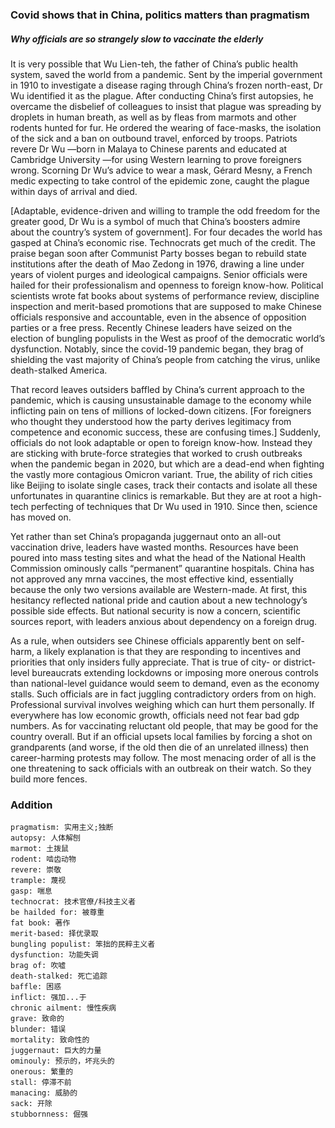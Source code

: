 ### Covid shows that in China, politics matters than pragmatism

##### Why officials are so strangely slow to vaccinate the elderly

It is very possible that Wu Lien-teh, the father of China’s public health system, saved the world from a pandemic. Sent by the imperial government in 1910 to investigate a disease raging through China’s frozen north-east, Dr Wu identified it as the plague. After conducting China’s first autopsies, he overcame the disbelief of colleagues to insist that plague was spreading by droplets in human breath, as well as by fleas from marmots and other rodents hunted for fur. He ordered the wearing of face-masks, the isolation of the sick and a ban on outbound travel, enforced by troops. Patriots revere Dr Wu —born in Malaya to Chinese parents and educated at Cambridge University —for using Western learning to prove foreigners wrong. Scorning Dr Wu’s advice to wear a mask, Gérard Mesny, a French medic expecting to take control of the epidemic zone, caught the plague within days of arrival and died.



[Adaptable, evidence-driven and willing to trample the odd freedom for the greater good, Dr Wu is a symbol of much that China’s boosters admire about the country’s system of government]. For four decades the world has gasped at China’s economic rise. Technocrats get much of the credit. The praise began soon after Communist Party bosses began to rebuild state institutions after the death of Mao Zedong in 1976, drawing a line under years of violent purges and ideological campaigns. Senior officials were hailed for their professionalism and openness to foreign know-how. Political scientists wrote fat books about systems of performance review, discipline inspection and merit-based promotions that are supposed to make Chinese officials responsive and accountable, even in the absence of opposition parties or a free press. Recently Chinese leaders have seized on the election of bungling populists in the West as proof of the democratic world’s dysfunction. Notably, since the covid-19 pandemic began, they brag of shielding the vast majority of China’s people from catching the virus, unlike death-stalked America.



That record leaves outsiders baffled by China’s current approach to the pandemic, which is causing unsustainable damage to the economy while inflicting pain on tens of millions of locked-down citizens. [For foreigners who thought they understood how the party derives legitimacy from competence and economic success, these are confusing times.] Suddenly, officials do not look adaptable or open to foreign know-how. Instead they are sticking with brute-force strategies that worked to crush outbreaks when the pandemic began in 2020, but which are a dead-end when fighting the vastly more contagious Omicron variant. True, the ability of rich cities like Beijing to isolate single cases, track their contacts and isolate all these unfortunates in quarantine clinics is remarkable. But they are at root a high-tech perfecting of techniques that Dr Wu used in 1910. Since then, science has moved on.



Yet rather than set China’s propaganda juggernaut onto an all-out vaccination drive, leaders have wasted months. Resources have been poured into mass testing sites and what the head of the National Health Commission ominously calls “permanent” quarantine hospitals. China has not approved any mrna vaccines, the most effective kind, essentially because the only two versions available are Western-made. At first, this hesitancy reflected national pride and caution about a new technology’s possible side effects. But national security is now a concern, scientific sources report, with leaders anxious about dependency on a foreign drug.



As a rule, when outsiders see Chinese officials apparently bent on self-harm, a likely explanation is that they are responding to incentives and priorities that only insiders fully appreciate. That is true of city- or district-level bureaucrats extending lockdowns or imposing more onerous controls than national-level guidance would seem to demand, even as the economy stalls. Such officials are in fact juggling contradictory orders from on high. Professional survival involves weighing which can hurt them personally. If everywhere has low economic growth, officials need not fear bad gdp numbers. As for vaccinating reluctant old people, that may be good for the country overall. But if an official upsets local families by forcing a shot on grandparents (and worse, if the old then die of an unrelated illness) then career-harming protests may follow. The most menacing order of all is the one threatening to sack officials with an outbreak on their watch. So they build more fences.

### Addition

```
pragmatism: 实用主义;独断
autopsy: 人体解刨
marmot: 土拨鼠
rodent: 啮齿动物
revere: 崇敬
trample: 蔑视
gasp: 喘息
technocrat: 技术官僚/科技主义者
be hailded for: 被尊重
fat book: 著作
merit-based: 择优录取
bungling populist: 笨拙的民粹主义者
dysfunction: 功能失调
brag of: 吹嘘
death-stalked: 死亡追踪
baffle: 困惑
inflict: 强加...于
chronic ailment: 慢性疾病
grave: 致命的
blunder: 错误
mortality: 致命性的
juggernaut: 巨大的力量
ominouly: 预示的，坏兆头的
onerous: 繁重的
stall: 停滞不前
manacing: 威胁的
sack: 开除
stubbornness: 倔强
```


